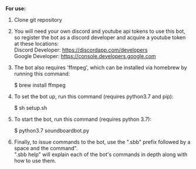 **For use:**  
  
1. Clone git repository  
2. You will need your own discord and youtube api tokens to use this bot, so register the bot as a discord developer and acquire a youtube token at these locations:  
Discord Developer: https://discordapp.com/developers  
Google Developer: https://console.developers.google.com  
3. The bot also requires 'ffmpeg', which can be installed via homebrew by running this command:  
  
    $ brew install ffmpeg  
  
4. To set the bot up, run this command (requires python3.7 and pip):  
  
    $ sh setup.sh  
  
5. To start the bot, run this command (requires python 3.7):  
  
    $ python3.7 soundboardbot.py  
  
6. Finally, to issue commands to the bot, use the ".sbb" prefix followed by a space and the command".  
   ".sbb help" will explain each of the bot's commands in depth along with how to use them.
